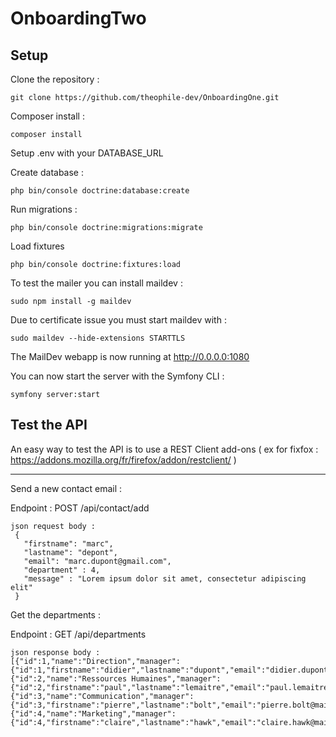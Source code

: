 # OnboardingTwo

## Setup

Clone the repository :
```
git clone https://github.com/theophile-dev/OnboardingOne.git
```
Composer install :
```
composer install
```

Setup .env with your DATABASE_URL 

Create database :
```
php bin/console doctrine:database:create
```

Run migrations :
```
php bin/console doctrine:migrations:migrate
```

Load fixtures
```
php bin/console doctrine:fixtures:load
```

To test the mailer you can install maildev :
```
sudo npm install -g maildev
```

Due to certificate issue you must start maildev with :
```
sudo maildev --hide-extensions STARTTLS
```
The MailDev webapp is now running at http://0.0.0.0:1080

You can now start the server with the Symfony CLI :
```
symfony server:start
```

## Test the API

An easy way to test the API is to use a REST Client add-ons
( ex for fixfox : https://addons.mozilla.org/fr/firefox/addon/restclient/ )

---

Send a new contact email :

Endpoint : POST /api/contact/add
```
json request body :
 {
   "firstname": "marc",
   "lastname": "depont",
   "email": "marc.dupont@gmail.com",
   "department" : 4,
   "message" : "Lorem ipsum dolor sit amet, consectetur adipiscing elit"
 }

```

Get the departments :

Endpoint : GET /api/departments
```
json response body :
[{"id":1,"name":"Direction","manager":{"id":1,"firstname":"didier","lastname":"dupont","email":"didier.dupont@mailthatdoesntexist.com","__initializer__":null,"__cloner__":null,"__isInitialized__":true}},
{"id":2,"name":"Ressources Humaines","manager":{"id":2,"firstname":"paul","lastname":"lemaitre","email":"paul.lemaitre@mailthatdoesntexist.com","__initializer__":null,"__cloner__":null,"__isInitialized__":true}},
{"id":3,"name":"Communication","manager":{"id":3,"firstname":"pierre","lastname":"bolt","email":"pierre.bolt@mailthatdoesntexist.com","__initializer__":null,"__cloner__":null,"__isInitialized__":true}},
{"id":4,"name":"Marketing","manager":{"id":4,"firstname":"claire","lastname":"hawk","email":"claire.hawk@mailthatdoesntexist.com","__initializer__":null,"__cloner__":null,"__isInitialized__":true}}]

```



